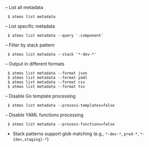 – List all metadata
```shell
 $ atmos list metadata
```

– List specific metadata
```shell
 $ atmos list metadata --query '.component'
```

– Filter by stack pattern
```shell
 $ atmos list metadata --stack '*-dev-*'
```

– Output in different formats
```shell
 $ atmos list metadata --format json
 $ atmos list metadata --format yaml
 $ atmos list metadata --format csv
 $ atmos list metadata --format tsv
```

– Disable Go template processing
```shell
 $ atmos list metadata --process-templates=false
```

– Disable YAML functions processing
```shell
 $ atmos list metadata --process-functions=false
```

- Stack patterns support glob matching (e.g., `*-dev-*`, `prod-*`, `*-{dev,staging}-*`)
